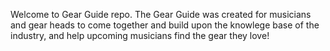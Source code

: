 Welcome to Gear Guide repo.
The Gear Guide was created for musicians and gear heads to come together and build upon the knowlege base of the industry, and help upcoming musicians find the gear they love!
